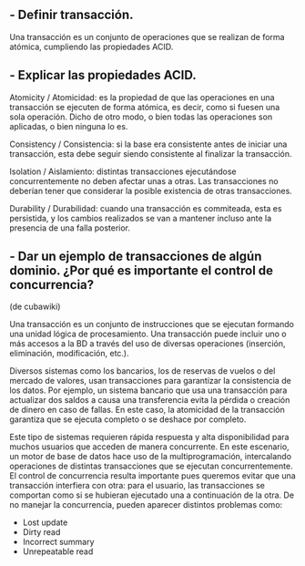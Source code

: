 ## - Definir transacción.

Una transacción es un conjunto de operaciones que se realizan de forma atómica, cumpliendo las propiedades ACID.

## - Explicar las propiedades ACID.

Atomicity / Atomicidad: es la propiedad de que las operaciones en una transacción se ejecuten de forma atómica, es decir, como si fuesen una sola operación. Dicho de otro modo, o bien todas las operaciones son aplicadas, o bien ninguna lo es.

Consistency / Consistencia: si la base era consistente antes de iniciar una transacción, esta debe seguir siendo consistente al finalizar la transacción.

Isolation / Aislamiento: distintas transacciones ejecutándose concurrentemente no deben afectar unas a otras. Las transacciones no deberían tener que considerar la posible existencia de otras transacciones.

Durability / Durabilidad: cuando una transacción es commiteada, esta es persistida, y los cambios realizados se van a mantener incluso ante la presencia de una falla posterior.

## - Dar un ejemplo de transacciones de algún dominio. ¿Por qué es importante el control de concurrencia?

(de cubawiki)

Una transacción es un conjunto de instrucciones que se ejecutan formando una unidad lógica de procesamiento. Una transacción puede incluir uno o más accesos a la BD a través del uso de diversas operaciones (inserción, eliminación, modificación, etc.).

Diversos sistemas como los bancarios, los de reservas de vuelos o del mercado de valores, usan transacciones para garantizar la consistencia de los datos. Por ejemplo, un sistema bancario que usa una transacción para actualizar dos saldos a causa una transferencia evita la pérdida o creación de dinero en caso de fallas. En este caso, la atomicidad de la transacción garantiza que se ejecuta completo o se deshace por completo.

Este tipo de sistemas requieren rápida respuesta y alta disponibilidad para muchos usuarios que acceden de manera concurrente. En este escenario, un motor de base de datos hace uso de la multiprogramación, intercalando operaciones de distintas transacciones que se ejecutan concurrentemente. El control de concurrencia resulta importante pues queremos evitar que una transacción interfiera con otra: para el usuario, las transacciones se comportan como si se hubieran ejecutado una a continuación de la otra. De no manejar la concurrencia, pueden aparecer distintos problemas como:

- Lost update
- Dirty read
- Incorrect summary
- Unrepeatable read

